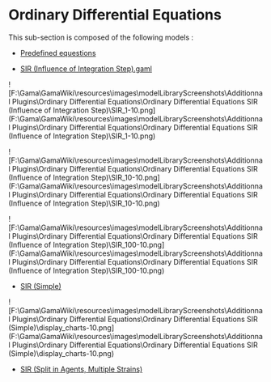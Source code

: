# Ordinary Differential Equations

This sub-section is composed of the following models :

* [Predefined equestions](references#OrdinaryDifferentialEquationsBuilt-InEquations)

* [SIR (Influence of Integration Step).gaml](references#OrdinaryDifferentialEquationsSIR(InfluenceofIntegrationStep))

![F:\Gama\GamaWiki\resources\images\modelLibraryScreenshots\Additionnal Plugins\Ordinary Differential Equations\Ordinary Differential Equations SIR (Influence of Integration Step)\SIR_1-10.png](F:\Gama\GamaWiki\resources\images\modelLibraryScreenshots\Additionnal Plugins\Ordinary Differential Equations\Ordinary Differential Equations SIR (Influence of Integration Step)\SIR_1-10.png)

![F:\Gama\GamaWiki\resources\images\modelLibraryScreenshots\Additionnal Plugins\Ordinary Differential Equations\Ordinary Differential Equations SIR (Influence of Integration Step)\SIR_10-10.png](F:\Gama\GamaWiki\resources\images\modelLibraryScreenshots\Additionnal Plugins\Ordinary Differential Equations\Ordinary Differential Equations SIR (Influence of Integration Step)\SIR_10-10.png)

![F:\Gama\GamaWiki\resources\images\modelLibraryScreenshots\Additionnal Plugins\Ordinary Differential Equations\Ordinary Differential Equations SIR (Influence of Integration Step)\SIR_100-10.png](F:\Gama\GamaWiki\resources\images\modelLibraryScreenshots\Additionnal Plugins\Ordinary Differential Equations\Ordinary Differential Equations SIR (Influence of Integration Step)\SIR_100-10.png)

* [SIR (Simple)](references#OrdinaryDifferentialEquationsSIR(Simple))

![F:\Gama\GamaWiki\resources\images\modelLibraryScreenshots\Additionnal Plugins\Ordinary Differential Equations\Ordinary Differential Equations SIR (Simple)\display_charts-10.png](F:\Gama\GamaWiki\resources\images\modelLibraryScreenshots\Additionnal Plugins\Ordinary Differential Equations\Ordinary Differential Equations SIR (Simple)\display_charts-10.png)

* [SIR (Split in Agents, Multiple Strains)](references#OrdinaryDifferentialEquationsSIR(SplitinAgents,MultipleStrains))


